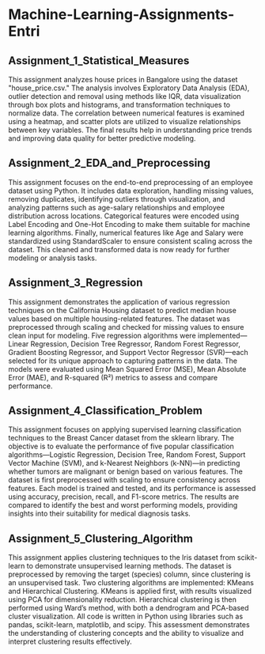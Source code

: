 # Machine-Learning-Assignments-Entri
## Assignment_1_Statistical_Measures
This assignment analyzes house prices in Bangalore using the dataset "house_price.csv." The analysis involves Exploratory Data Analysis (EDA), outlier detection and removal using methods like IQR, data visualization through box plots and histograms, and transformation techniques to normalize data. The correlation between numerical features is examined using a heatmap, and scatter plots are utilized to visualize relationships between key variables. The final results help in understanding price trends and improving data quality for better predictive modeling.
## Assignment_2_EDA_and_Preprocessing
This assignment focuses on the end-to-end preprocessing of an employee dataset using Python. It includes data exploration, handling missing values, removing duplicates, identifying outliers through visualization, and analyzing patterns such as age-salary relationships and employee distribution across locations. Categorical features were encoded using Label Encoding and One-Hot Encoding to make them suitable for machine learning algorithms. Finally, numerical features like Age and Salary were standardized using StandardScaler to ensure consistent scaling across the dataset. This cleaned and transformed data is now ready for further modeling or analysis tasks.
## Assignment_3_Regression
This assignment demonstrates the application of various regression techniques on the California Housing dataset to predict median house values based on multiple housing-related features. The dataset was preprocessed through scaling and checked for missing values to ensure clean input for modeling. Five regression algorithms were implemented—Linear Regression, Decision Tree Regressor, Random Forest Regressor, Gradient Boosting Regressor, and Support Vector Regressor (SVR)—each selected for its unique approach to capturing patterns in the data. The models were evaluated using Mean Squared Error (MSE), Mean Absolute Error (MAE), and R-squared (R²) metrics to assess and compare performance. 
## Assignment_4_Classification_Problem
This assignment focuses on applying supervised learning classification techniques to the Breast Cancer dataset from the sklearn library. The objective is to evaluate the performance of five popular classification algorithms—Logistic Regression, Decision Tree, Random Forest, Support Vector Machine (SVM), and k-Nearest Neighbors (k-NN)—in predicting whether tumors are malignant or benign based on various features. The dataset is first preprocessed with scaling to ensure consistency across features. Each model is trained and tested, and its performance is assessed using accuracy, precision, recall, and F1-score metrics. The results are compared to identify the best and worst performing models, providing insights into their suitability for medical diagnosis tasks.
## Assignment_5_Clustering_Algorithm
This assignment applies clustering techniques to the Iris dataset from scikit-learn to demonstrate unsupervised learning methods. The dataset is preprocessed by removing the target (species) column, since clustering is an unsupervised task. Two clustering algorithms are implemented: KMeans and Hierarchical Clustering. KMeans is applied first, with results visualized using PCA for dimensionality reduction. Hierarchical clustering is then performed using Ward’s method, with both a dendrogram and PCA-based cluster visualization. All code is written in Python using libraries such as pandas, scikit-learn, matplotlib, and scipy. This assessment demonstrates the understanding of clustering concepts and the ability to visualize and interpret clustering results effectively.
